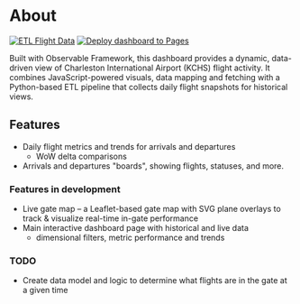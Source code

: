 <!-- markdownlint-disable -->
# About

[![ETL Flight Data](https://github.com/bradfordjohnson/kchs/actions/workflows/etl-flight-data.yaml/badge.svg)](https://github.com/bradfordjohnson/kchs/actions/workflows/etl-flight-data.yaml)
[![Deploy dashboard to Pages](https://github.com/bradfordjohnson/kchs/actions/workflows/dashboard-deploy.yml/badge.svg)](https://github.com/bradfordjohnson/kchs/actions/workflows/dashboard-deploy.yml)

Built with Observable Framework, this dashboard provides a dynamic, data-driven view of Charleston International Airport (KCHS) flight activity. It combines JavaScript-powered visuals, data mapping and fetching with a Python-based ETL pipeline that collects daily flight snapshots for historical views.

## Features

- Daily flight metrics and trends for arrivals and departures
  - WoW delta comparisons
- Arrivals and departures "boards", showing flights, statuses, and more.

### Features in development

- Live gate map – a Leaflet-based gate map with SVG plane overlays to track & visualize real-time in-gate performance
- Main interactive dashboard page with historical and live data
  - dimensional filters, metric performance and trends

### TODO

- Create data model and logic to determine what flights are in the gate at a given time
